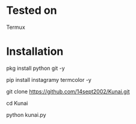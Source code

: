 # Tested on
Termux
# Installation
pkg install python git -y

pip install instagramy termcolor -y

git clone https://github.com/14sept2002/Kunai.git

cd Kunai

python kunai.py

